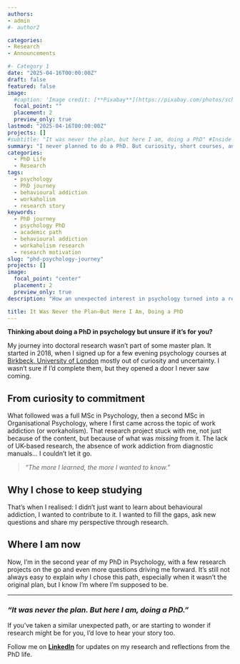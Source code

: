 ```yaml
---
authors:
- admin
#- author2

categories:
- Research
- Announcements

#- Category 1
date: "2025-04-16T00:00:00Z"
draft: false
featured: false
image:
  #caption: 'Image credit: [**Pixabay**](https://pixabay.com/photos/school-work-write-still-life-851328/)'
  focal_point: ""
  placement: 2
  preview_only: true
lastmod: "2025-04-16T00:00:00Z"
projects: []
#subtitle: "It was never the plan, but here I am, doing a PhD" #Inside post
summary: "I never planned to do a PhD. But curiosity, short courses, and a growing interest in psychology turned into two MScs—and eventually, doctoral research in behavioural addiction." #Pagina principal/Social
categories:
  - PhD Life
  - Research
tags:
  - psychology
  - PhD journey
  - behavioural addiction
  - workaholism
  - research story
keywords:
  - PhD journey
  - psychology PhD
  - academic path
  - behavioural addiction
  - workaholism research
  - research motivation
slug: "phd-psychology-journey"
projects: []
image:
  focal_point: "center"
  placement: 2
  preview_only: true
description: "How an unexpected interest in psychology turned into a research journey—from short courses to a PhD focused on behavioural addiction."

title: It Was Never the Plan—But Here I Am, Doing a PhD
---
```


**Thinking about doing a PhD in psychology but unsure if it’s for you?**  

My journey into doctoral research wasn’t part of some master plan. It started in 2018, when I signed up for a few evening psychology courses at [Birkbeck, University of London](https://www.bbk.ac.uk/prospective/short-courses) mostly out of curiosity and uncertainty. I wasn’t sure if I’d complete them, but they opened a door I never saw coming.

## From curiosity to commitment  

What followed was a full MSc in Psychology, then a second MSc in Organisational Psychology, where I first came across the topic of work addiction (or workaholism). That research project stuck with me, not just because of the content, but because of what was *missing* from it. The lack of UK-based research, the absence of work addiction from diagnostic manuals… I couldn’t let it go.

> *“The more I learned, the more I wanted to know.”*

## Why I chose to keep studying  

That’s when I realised: I didn’t just want to learn about behavioural addiction, I wanted to contribute to it. I wanted to fill the gaps, ask new questions and share my perspective through research.

## Where I am now  

Now, I’m in the second year of my PhD in Psychology, with a few research projects on the go and even more questions driving me forward. It’s still not always easy to explain *why* I chose this path, especially when it wasn’t the original plan, but I know I’m where I’m supposed to be.

---

### *“It was never the plan. But here I am, doing a PhD.”*

If you’ve taken a similar unexpected path, or are starting to wonder if research might be for you, I’d love to hear your story too.

Follow me on **[LinkedIn](https://www.linkedin.com/in/stephanie-towch-4b2549206)** for updates on my research and reflections from the PhD life.
